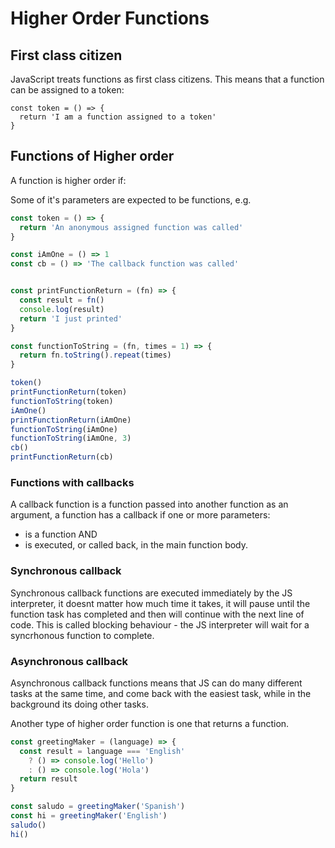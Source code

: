 # Higher Order Functions

## First class citizen
JavaScript treats functions as first class citizens. This means that a function can be assigned to a token:

```
const token = () => {
  return 'I am a function assigned to a token'
}

```

## Functions of Higher order

A function is higher order if:

Some of it's parameters are expected to be functions, e.g.

``` js
const token = () => {
  return 'An anonymous assigned function was called'
}

const iAmOne = () => 1
const cb = () => 'The callback function was called'


const printFunctionReturn = (fn) => {
  const result = fn()
  console.log(result)
  return 'I just printed'
}

const functionToString = (fn, times = 1) => {
  return fn.toString().repeat(times)
}

token()
printFunctionReturn(token)
functionToString(token)
iAmOne()
printFunctionReturn(iAmOne)
functionToString(iAmOne)
functionToString(iAmOne, 3)
cb()
printFunctionReturn(cb)
```
### Functions with callbacks

A callback function is a function passed into another function as an argument, a function has a callback if one or more parameters:
* is a function AND
* is executed, or called back, in the main function body.

### Synchronous callback

Synchronous callback functions are executed immediately by the JS interpreter, it doesnt matter how much time it takes, it will pause until the function task has completed and then will continue with the next line of code. This is called blocking behaviour - the JS interpreter will wait for a syncrhonous function to complete. 

### Asynchronous callback

Asynchronous callback functions means that JS can do many different tasks at the same time, and come back with the easiest task, while in the background its doing other tasks.


Another type of higher order function is one that returns a function. 

``` js
const greetingMaker = (language) => {
  const result = language === 'English' 
    ? () => console.log('Hello')
    : () => console.log('Hola')
  return result
}

const saludo = greetingMaker('Spanish')
const hi = greetingMaker('English')
saludo()
hi()

```
